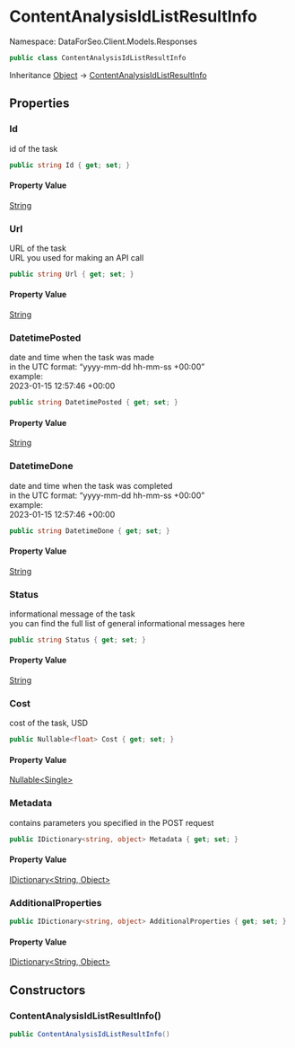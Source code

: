 # ContentAnalysisIdListResultInfo

Namespace: DataForSeo.Client.Models.Responses

```csharp
public class ContentAnalysisIdListResultInfo
```

Inheritance [Object](https://docs.microsoft.com/en-us/dotnet/api/system.object) → [ContentAnalysisIdListResultInfo](./dataforseo.client.models.responses.contentanalysisidlistresultinfo.md)

## Properties

### **Id**

id of the task

```csharp
public string Id { get; set; }
```

#### Property Value

[String](https://docs.microsoft.com/en-us/dotnet/api/system.string)<br>

### **Url**

URL of the task
 <br>URL you used for making an API call

```csharp
public string Url { get; set; }
```

#### Property Value

[String](https://docs.microsoft.com/en-us/dotnet/api/system.string)<br>

### **DatetimePosted**

date and time when the task was made
 <br>in the UTC format: “yyyy-mm-dd hh-mm-ss +00:00”
 <br>example:
 <br>2023-01-15 12:57:46 +00:00

```csharp
public string DatetimePosted { get; set; }
```

#### Property Value

[String](https://docs.microsoft.com/en-us/dotnet/api/system.string)<br>

### **DatetimeDone**

date and time when the task was completed
 <br>in the UTC format: “yyyy-mm-dd hh-mm-ss +00:00”
 <br>example:
 <br>2023-01-15 12:57:46 +00:00

```csharp
public string DatetimeDone { get; set; }
```

#### Property Value

[String](https://docs.microsoft.com/en-us/dotnet/api/system.string)<br>

### **Status**

informational message of the task
 <br>you can find the full list of general informational messages here

```csharp
public string Status { get; set; }
```

#### Property Value

[String](https://docs.microsoft.com/en-us/dotnet/api/system.string)<br>

### **Cost**

cost of the task, USD

```csharp
public Nullable<float> Cost { get; set; }
```

#### Property Value

[Nullable&lt;Single&gt;](https://docs.microsoft.com/en-us/dotnet/api/system.nullable-1)<br>

### **Metadata**

contains parameters you specified in the POST request

```csharp
public IDictionary<string, object> Metadata { get; set; }
```

#### Property Value

[IDictionary&lt;String, Object&gt;](https://docs.microsoft.com/en-us/dotnet/api/system.collections.generic.idictionary-2)<br>

### **AdditionalProperties**

```csharp
public IDictionary<string, object> AdditionalProperties { get; set; }
```

#### Property Value

[IDictionary&lt;String, Object&gt;](https://docs.microsoft.com/en-us/dotnet/api/system.collections.generic.idictionary-2)<br>

## Constructors

### **ContentAnalysisIdListResultInfo()**

```csharp
public ContentAnalysisIdListResultInfo()
```
